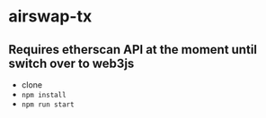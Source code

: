 # airswap-tx

## Requires etherscan API at the moment until switch over to web3js

* clone
* `npm install`
* `npm run start`
